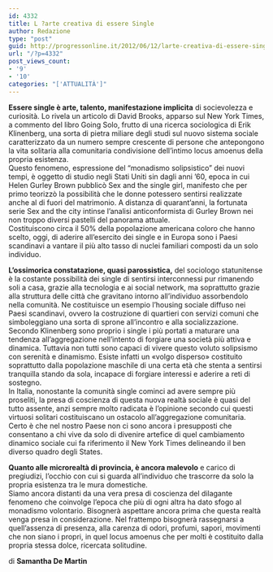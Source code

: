 ```yaml
---
id: 4332
title: L ?arte creativa di essere Single
author: Redazione
type: "post"
guid: http://progressonline.it/2012/06/12/larte-creativa-di-essere-single/
url: "/?p=4332"
post_views_count:
- '9'
- '10'
categories: "['ATTUALITÀ']"
---
```


**Essere single è arte, talento, manifestazione implicita** di socievolezza e curiosità. Lo rivela un articolo di David Brooks, apparso sul New York Times, a commento del libro Going Solo, frutto di una ricerca sociologica di Erik Klinenberg, una sorta di pietra miliare degli studi sul nuovo sistema sociale caratterizzato da un numero sempre crescente di persone che antepongono la vita solitaria alla comunitaria condivisione dell’intimo locus amoenus della propria esistenza.  
Questo fenomeno, espressione del “monadismo solipsistico” dei nuovi tempi, è oggetto di studio negli Stati Uniti sin dagli anni ’60, epoca in cui Helen Gurley Brown pubblicò Sex and the single girl, manifesto che per primo teorizzò la possibilità che le donne potessero sentirsi realizzate anche al di fuori del matrimonio. A distanza di quarant’anni, la fortunata serie Sex and the city intinse l’analisi anticonformista di Gurley Brown nei non troppo diversi pastelli del panorama attuale.  
Costituiscono circa il 50% della popolazione americana coloro che hanno scelto, oggi, di aderire all’esercito dei single e in Europa sono i Paesi scandinavi a vantare il più alto tasso di nuclei familiari composti da un solo individuo.

**L’ossimorica constatazione, quasi parossistica,** del sociologo statunitense è la costante possibilità dei single di sentirsi interconnessi pur rimanendo soli a casa, grazie alla tecnologia e ai social network, ma soprattutto grazie alla struttura delle città che gravitano intorno all’individuo assorbendolo nella comunità. Ne costituisce un esempio l’housing sociale diffuso nei Paesi scandinavi, ovvero la costruzione di quartieri con servizi comuni che simboleggiano una sorta di sprone all’incontro e alla socializzazione.  
Secondo Klinenberg sono proprio i single i più portati a maturare una tendenza all’aggregazione nell’intento di forgiare una società più attiva e dinamica. Tuttavia non tutti sono capaci di vivere questo voluto solipsismo con serenità e dinamismo. Esiste infatti un «volgo disperso» costituito soprattutto dalla popolazione maschile di una certa età che stenta a sentirsi tranquilla stando da sola, incapace di forgiare interessi e aderire a reti di sostegno.  
In Italia, nonostante la comunità single cominci ad avere sempre più proseliti, la presa di coscienza di questa nuova realtà sociale è quasi del tutto assente, anzi sempre molto radicata è l’opinione secondo cui questi virtuosi solitari costituiscano un ostacolo all’aggregazione comunitaria. Certo è che nel nostro Paese non ci sono ancora i presupposti che consentano a chi vive da solo di divenire artefice di quel cambiamento dinamico sociale cui fa riferimento il New York Times delineando il ben diverso quadro degli States.

**Quanto alle microrealtà di provincia, è ancora malevolo** e carico di pregiudizi, l’occhio con cui si guarda all’individuo che trascorre da solo la propria esistenza tra le mura domestiche.  
Siamo ancora distanti da una vera presa di coscienza del dilagante fenomeno che coinvolge l’epoca che più di ogni altra ha dato sfogo al monadismo volontario. Bisognerà aspettare ancora prima che questa realtà venga presa in considerazione. Nel frattempo bisognerà rassegnarsi a quell’assenza di presenza, alla carenza di odori, profumi, sapori, movimenti che non siano i propri, in quel locus amoenus che per molti è costituito dalla propria stessa dolce, ricercata solitudine.

di **Samantha De Martin**